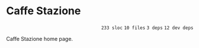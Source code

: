 # Caffe Stazione

<p align="right"><code>233 sloc</code>&nbsp;<code>10 files</code>&nbsp;<code>3 deps</code>&nbsp;<code>12 dev deps</code></p>

Caffe Stazione home page.

<br />

<!-- START doctoc -->
<!-- END doctoc -->
